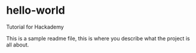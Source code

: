 # hello-world
Tutorial for Hackademy

This is a sample readme file, this is where you describe what the project is all about.

